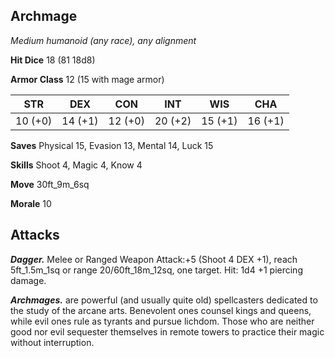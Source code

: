 ## Archmage

*Medium humanoid (any race), any alignment*

**Hit Dice** 18 (81 18d8)

**Armor Class** 12 (15 with mage armor)

| STR     | DEX     | CON     | INT     | WIS     | CHA     |
|---------|---------|---------|---------|---------|---------|
| 10 (+0) | 14 (+1) | 12 (+0) | 20 (+2) | 15 (+1) | 16 (+1) |

**Saves** Physical 15, Evasion 13, Mental 14, Luck 15

**Skills** Shoot 4, Magic 4, Know 4

**Move** 30ft_9m_6sq

**Morale** 10

## Attacks

***Dagger.*** Melee or Ranged Weapon Attack:+5 (Shoot 4 DEX +1), reach 5ft_1.5m_1sq or range 20/60ft_18m_12sq, one target. Hit: 1d4 +1 piercing damage.

***Archmages.*** are powerful (and usually quite old) spellcasters dedicated to the study of the arcane arts. Benevolent ones counsel kings and queens, while evil ones rule as tyrants and pursue lichdom. Those who are neither good nor evil sequester themselves in remote towers to practice their magic without interruption.

